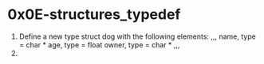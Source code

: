 # 0x0E-structures_typedef
1. Define a new type struct dog with the following elements:
,,,
name, type = char *
age, type = float
owner, type = char * 
,,,
2. 
